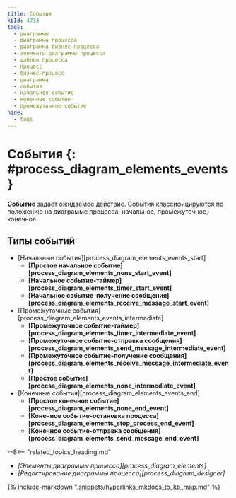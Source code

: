 ```yaml
---
title: События
kbId: 4733
tags:
  - диаграммы
  - диаграмма процесса
  - диаграмма бизнес-процесса
  - элементы диаграммы процесса
  - шаблон процесса
  - процесс
  - бизнес-процесс
  - диаграмма
  - события
  - начальное событие
  - конечное событие
  - промежуточное событие
hide:
  - tags
---
```


# События {: #process_diagram_elements_events}

**Событие** задаёт ожидаемое действие. События классифицируются по положению на диаграмме процесса: начальное, промежуточное, конечное.

## Типы событий

* [Начальные события][process_diagram_elements_events_start]
    * **[Простое начальное событие][process_diagram_elements_none_start_event]**
    * **[Начальное событие-таймер][process_diagram_elements_timer_start_event]**
    * **[Начальное событие-получение сообщения][process_diagram_elements_receive_message_start_event]**
* [Промежуточные события][process_diagram_elements_events_intermediate]
    * **[Промежуточное событие-таймер][process_diagram_elements_timer_intermediate_event]**
    * **[Промежуточное событие-отправка сообщения][process_diagram_elements_send_message_intermediate_event]**
    * **[Промежуточное событие-получение сообщения][process_diagram_elements_receive_message_intermediate_event]**
    * **[Простое событие][process_diagram_elements_none_intermediate_event]**
* [Конечные события][process_diagram_elements_events_end]
    * **[Простое конечное событие][process_diagram_elements_none_end_event]**
    * **[Конечное событие-остановка процесса][process_diagram_elements_stop_process_end_event]**
    * **[Конечное событие-отправка сообщения][process_diagram_elements_send_message_end_event]**

<div class="relatedTopics" markdown="block">

--8<-- "related_topics_heading.md"

- _[Элементы диаграммы процесса][process_diagram_elements]_
- _[Редактирование диаграммы процесса][process_diagram_designer]_

</div>

{% include-markdown ".snippets/hyperlinks_mkdocs_to_kb_map.md" %}
